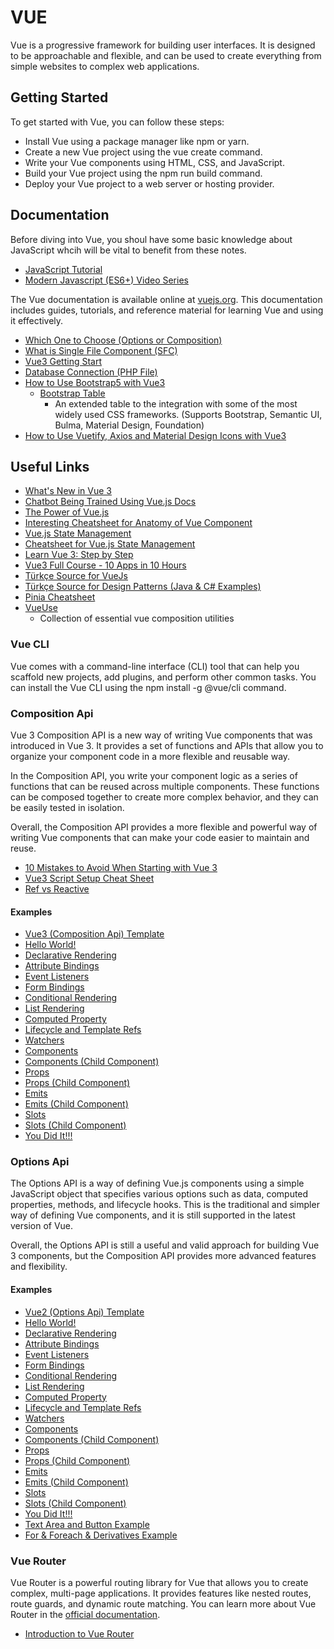 # VUE

Vue is a progressive framework for building user interfaces. It is designed to be approachable and flexible, and can be used to create everything from simple websites to complex web applications.

## Getting Started

To get started with Vue, you can follow these steps:

- Install Vue using a package manager like npm or yarn.
- Create a new Vue project using the vue create command.
- Write your Vue components using HTML, CSS, and JavaScript.
- Build your Vue project using the npm run build command.
- Deploy your Vue project to a web server or hosting provider.

## Documentation

Before diving into Vue, you shoul have some basic knowledge about JavaScript whcih will be vital to benefit from these notes.

- [JavaScript Tutorial](https://www.koderhq.com/tutorial/javascript/)
- [Modern Javascript (ES6+) Video Series](https://www.youtube.com/watch?v=4ynLm0TaK1w&list=PLFAU47Id44XElZTM3G8S8YydhPbfAJ-N0)

The Vue documentation is available online at [vuejs.org](vuejs.org). This documentation includes guides, tutorials, and reference material for learning Vue and using it effectively.

- [Which One to Choose (Options or Composition)](./options.or.composition.md)
- [What is Single File Component (SFC)](./single.file.components.md)
- [Vue3 Getting Start](./vue3.md)
- [Database Connection (PHP File)](./db.connection.php)
- [How to Use Bootstrap5 with Vue3](./using.bootstrap5.with.vue3.md)
  - [Bootstrap Table](https://bootstrap-table.com/)
    - An extended table to the integration with some of the most widely used CSS frameworks. (Supports Bootstrap, Semantic UI, Bulma, Material Design, Foundation)
- [How to Use Vuetify, Axios and Material Design Icons with Vue3](./using.vuetify.axios.and.mdi.with.vue3.md)

## Useful Links

- [What's New in Vue 3](https://laracasts.com/series/whats-new-in-vue-3)
- [Chatbot Being Trained Using Vue.js Docs](https://chatthing.ai/bots/a2625c1a-8012-42dc-b87d-10e3f0196306)
- [The Power of Vue.js](https://www.addwebsolution.com/blog/vuejs-frontend-development)
- [Interesting Cheatsheet for Anatomy of Vue Component](https://miro.medium.com/v2/resize:fit:1200/1*C4A0g1KYpa_olbSJcxAEBA.png)
- [Vue.js State Management](https://icarusgk.hashnode.dev/state-management-in-vue-3)
- [Cheatsheet for Vue.js State Management](https://pbs.twimg.com/media/F0e5OsoWAAEMqnm?format=jpg&name=medium)
- [Learn Vue 3: Step by Step](https://laracasts.com/series/learn-vue-3-step-by-step)
- [Vue3 Full Course - 10 Apps in 10 Hours](https://morioh.com/p/e60283635986?f=5c21fb01c16e2556b555ab32)
- [Türkçe Source for VueJs](https://medium.com/kocsistem/vue-js-t%C3%BCrk%C3%A7e-kaynak-cbb1d0d73490)
- [Türkçe Source for Design Patterns (Java & C# Examples)](https://github.com/yusufyilmazfr/tasarim-desenleri-turkce-kaynak)
- [Pinia Cheatsheet](https://pbs.twimg.com/media/FrgsHvqWcAEN9Ka?format=jpg&name=900x900)
- [VueUse](https://vueuse.org/)
  - Collection of essential vue composition utilities

### Vue CLI

Vue comes with a command-line interface (CLI) tool that can help you scaffold new projects, add plugins, and perform other common tasks. You can install the Vue CLI using the npm install -g @vue/cli command.

### Composition Api

Vue 3 Composition API is a new way of writing Vue components that was introduced in Vue 3. It provides a set of functions and APIs that allow you to organize your component code in a more flexible and reusable way.

In the Composition API, you write your component logic as a series of functions that can be reused across multiple components. These functions can be composed together to create more complex behavior, and they can be easily tested in isolation.

Overall, the Composition API provides a more flexible and powerful way of writing Vue components that can make your code easier to maintain and reuse.

- [10 Mistakes to Avoid When Starting with Vue 3](./composition.api/common.mistakes.md)
- [Vue3 Script Setup Cheat Sheet](./composition.api/vue3.script.setup.cheat.sheet.md)
- [Ref vs Reactive](./composition.api/ref.vs.reactive.md)

#### Examples

- [Vue3 (Composition Api) Template](./composition.api/examples/00.vue3.template.vue)
- [Hello World!](./composition.api/examples/01.hello.world.vue)
- [Declarative Rendering](./composition.api/examples/02.declarative.rendering.vue)
- [Attribute Bindings](./composition.api/examples/03.attribute.bindings.vue)
- [Event Listeners](./composition.api/examples/04.event.listeners.vue)
- [Form Bindings](./composition.api/examples/05.form.bindings.vue)
- [Conditional Rendering](./composition.api/examples/06.conditional.rendering.vue)
- [List Rendering](./composition.api/examples/07.list.rendering.vue)
- [Computed Property](./composition.api/examples/08.computed.property.vue)
- [Lifecycle and Template Refs](./composition.api/examples/09.lifecycle.and.template.refs.vue)
- [Watchers](./composition.api/examples/10.watchers.vue)
- [Components](./composition.api/examples/11.components.vue)
- [Components (Child Component)](./composition.api/examples/11.child.comp.vue)
- [Props](./composition.api/examples/12.props.vue)
- [Props (Child Component)](./composition.api/examples/12.child.comp.vue)
- [Emits](./composition.api/examples/13.emits.vue)
- [Emits (Child Component)](./composition.api/examples/13.child.comp.vue)
- [Slots](./composition.api/examples/14.slots.vue)
- [Slots (Child Component)](./composition.api/examples/14.child.comp.vue)
- [You Did It!!!](./composition.api/examples/15.you.did.it.vue)

### Options Api

The Options API is a way of defining Vue.js components using a simple JavaScript object that specifies various options such as data, computed properties, methods, and lifecycle hooks. This is the traditional and simpler way of defining Vue components, and it is still supported in the latest version of Vue.

Overall, the Options API is still a useful and valid approach for building Vue 3 components, but the Composition API provides more advanced features and flexibility.

#### Examples

- [Vue2 (Options Api) Template](./options.api/examples/00.vue2.template.vue)
- [Hello World!](./options.api/examples/01.hello.world.vue)
- [Declarative Rendering](./options.api/examples/02.declarative.rendering.vue)
- [Attribute Bindings](./options.api/examples/03.attribute.bindings.vue)
- [Event Listeners](./options.api/examples/04.event.listeners.vue)
- [Form Bindings](./options.api/examples/05.form.bindings.vue)
- [Conditional Rendering](./options.api/examples/06.conditional.rendering.vue)
- [List Rendering](./options.api/examples/07.list.rendering.vue)
- [Computed Property](./options.api/examples/08.computed.property.vue)
- [Lifecycle and Template Refs](./options.api/examples/09.lifecycle.and.template.refs.vue)
- [Watchers](./options.api/examples/10.watchers.vue)
- [Components](./options.api/examples/11.components.vue)
- [Components (Child Component)](./options.api/examples/11.child.comp.vue)
- [Props](./options.api/examples/12.props.vue)
- [Props (Child Component)](./options.api/examples/12.child.comp.vue)
- [Emits](./options.api/examples/13.emits.vue)
- [Emits (Child Component)](./options.api/examples/13.child.comp.vue)
- [Slots](./options.api/examples/14.slots.vue)
- [Slots (Child Component)](./options.api/examples/14.child.comp.vue)
- [You Did It!!!](./options.api/examples/15.you.did.it.vue)
- [Text Area and Button Example](./options.api/examples/16.text.area.and.button.example.vue)
- [For & Foreach & Derivatives Example](./options.api/examples/17.for.foreach.derivatives.vue)

### Vue Router

Vue Router is a powerful routing library for Vue that allows you to create complex, multi-page applications. It provides features like nested routes, route guards, and dynamic route matching. You can learn more about Vue Router in the [official documentation](https://router.vuejs.org/).

- [Introduction to Vue Router](./router/what.is.vue.router.md)
